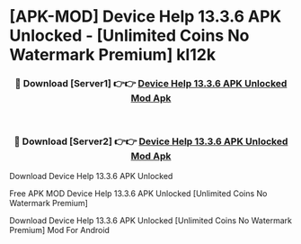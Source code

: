 # [APK-MOD] Device Help 13.3.6 APK Unlocked - [Unlimited Coins No Watermark Premium] kl12k



<div align="center">
<h3>🔴 Download [Server1] 👉👉 <a href="https://momento.my/?title=Device_Help_13.3.6_APK_Unlocked">Device Help 13.3.6 APK Unlocked Mod Apk</a></h3><br>

<h3>🔴 Download [Server2] 👉👉 <a href="https://momento.my/?title=Device_Help_13.3.6_APK_Unlocked">Device Help 13.3.6 APK Unlocked Mod Apk</a></h3>
</div>



Download Device Help 13.3.6 APK Unlocked 

Free APK MOD Device Help 13.3.6 APK Unlocked [Unlimited Coins No Watermark Premium]

Download Device Help 13.3.6 APK Unlocked [Unlimited Coins No Watermark Premium] Mod For Android
